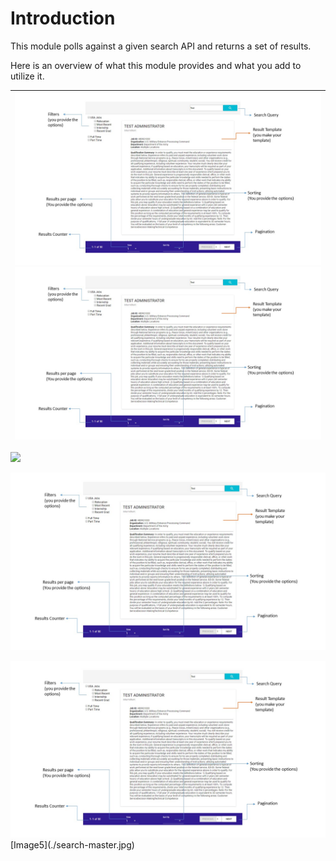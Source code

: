 # Introduction

This module polls against a given search API and returns a set of results.

Here is an overview of what this module provides and what you add to utilize it.

| ![](/assets/search-master.jpg)![](/docs/search-master.jpg) |
| :--- |


![](/public/favicon.ico)

![](/docs/search-master.jpg)

![](/assets/search-master.jpg)\[Image5\]\(./search-master.jpg\)


